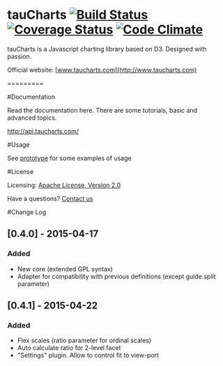tauCharts [![Build Status](https://travis-ci.org/TargetProcess/tauCharts.png?branch=master)](https://travis-ci.org/TargetProcess/tauCharts) [![Coverage Status](https://img.shields.io/coveralls/TargetProcess/tauCharts.svg)](https://coveralls.io/r/TargetProcess/tauCharts) [![Code Climate](https://codeclimate.com/github/TargetProcess/tauCharts/badges/gpa.svg)](https://codeclimate.com/github/TargetProcess/tauCharts)
=========

tauCharts is a Javascript charting library based on D3. Designed with passion.

Official website: [www.taucharts.com](http://www.taucharts.com)

=========

#Documentation

Read the documentation here. There are some tutorials, basic and advanced topics.

http://api.taucharts.com/

#Usage

See [prototype](https://github.com/TargetProcess/tauCharts/tree/master/examples) for some examples of usage

#License

Licensing: [Apache License, Version 2.0](http://www.apache.org/licenses/LICENSE-2.0)

Have a questions? [Contact us](mailto:michael@targetprocess.com)

#Change Log

## [0.4.0] - 2015-04-17
### Added
- New core (extended GPL syntax)
- Adapter for compatibility with previous definitions (except guide.split parameter)

## [0.4.1] - 2015-04-22
### Added
- Flex scales (ratio parameter for ordinal scales)
- Auto calculate ratio for 2-level facet
- "Settings" plugin. Allow to control fit to view-port